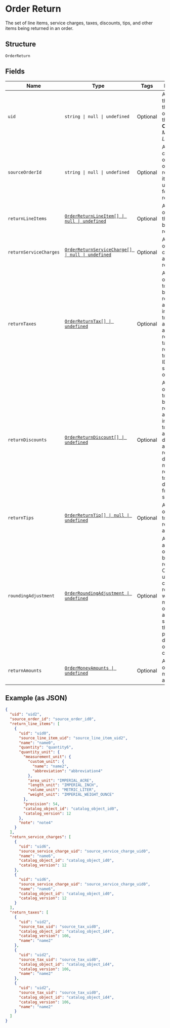 
# Order Return

The set of line items, service charges, taxes, discounts, tips, and other items being returned in an order.

## Structure

`OrderReturn`

## Fields

| Name | Type | Tags | Description |
|  --- | --- | --- | --- |
| `uid` | `string \| null \| undefined` | Optional | A unique ID that identifies the return only within this order.<br>**Constraints**: *Maximum Length*: `60` |
| `sourceOrderId` | `string \| null \| undefined` | Optional | An order that contains the original sale of these return line items. This is unset<br>for unlinked returns. |
| `returnLineItems` | [`OrderReturnLineItem[] \| null \| undefined`](../../doc/models/order-return-line-item.md) | Optional | A collection of line items that are being returned. |
| `returnServiceCharges` | [`OrderReturnServiceCharge[] \| null \| undefined`](../../doc/models/order-return-service-charge.md) | Optional | A collection of service charges that are being returned. |
| `returnTaxes` | [`OrderReturnTax[] \| undefined`](../../doc/models/order-return-tax.md) | Optional | A collection of references to taxes being returned for an order, including the total<br>applied tax amount to be returned. The taxes must reference a top-level tax ID from the source<br>order. |
| `returnDiscounts` | [`OrderReturnDiscount[] \| undefined`](../../doc/models/order-return-discount.md) | Optional | A collection of references to discounts being returned for an order, including the total<br>applied discount amount to be returned. The discounts must reference a top-level discount ID<br>from the source order. |
| `returnTips` | [`OrderReturnTip[] \| null \| undefined`](../../doc/models/order-return-tip.md) | Optional | A collection of references to tips being returned for an order. |
| `roundingAdjustment` | [`OrderRoundingAdjustment \| undefined`](../../doc/models/order-rounding-adjustment.md) | Optional | A rounding adjustment of the money being returned. Commonly used to apply cash rounding<br>when the minimum unit of the account is smaller than the lowest physical denomination of the currency. |
| `returnAmounts` | [`OrderMoneyAmounts \| undefined`](../../doc/models/order-money-amounts.md) | Optional | A collection of various money amounts. |

## Example (as JSON)

```json
{
  "uid": "uid2",
  "source_order_id": "source_order_id0",
  "return_line_items": [
    {
      "uid": "uid0",
      "source_line_item_uid": "source_line_item_uid2",
      "name": "name0",
      "quantity": "quantity6",
      "quantity_unit": {
        "measurement_unit": {
          "custom_unit": {
            "name": "name2",
            "abbreviation": "abbreviation4"
          },
          "area_unit": "IMPERIAL_ACRE",
          "length_unit": "IMPERIAL_INCH",
          "volume_unit": "METRIC_LITER",
          "weight_unit": "IMPERIAL_WEIGHT_OUNCE"
        },
        "precision": 54,
        "catalog_object_id": "catalog_object_id0",
        "catalog_version": 12
      },
      "note": "note4"
    }
  ],
  "return_service_charges": [
    {
      "uid": "uid6",
      "source_service_charge_uid": "source_service_charge_uid0",
      "name": "name6",
      "catalog_object_id": "catalog_object_id0",
      "catalog_version": 12
    },
    {
      "uid": "uid6",
      "source_service_charge_uid": "source_service_charge_uid0",
      "name": "name6",
      "catalog_object_id": "catalog_object_id0",
      "catalog_version": 12
    }
  ],
  "return_taxes": [
    {
      "uid": "uid2",
      "source_tax_uid": "source_tax_uid0",
      "catalog_object_id": "catalog_object_id4",
      "catalog_version": 106,
      "name": "name2"
    },
    {
      "uid": "uid2",
      "source_tax_uid": "source_tax_uid0",
      "catalog_object_id": "catalog_object_id4",
      "catalog_version": 106,
      "name": "name2"
    },
    {
      "uid": "uid2",
      "source_tax_uid": "source_tax_uid0",
      "catalog_object_id": "catalog_object_id4",
      "catalog_version": 106,
      "name": "name2"
    }
  ]
}
```

